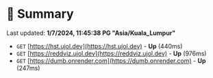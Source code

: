 # 📖 Summary
Last updated: **1/7/2024, 11:45:38 PG "Asia/Kuala_Lumpur"**

- `GET` [https://hst.ujol.dev](https://hst.ujol.dev) - **Up** (440ms)
- `GET` [https://reddviz.ujol.dev](https://reddviz.ujol.dev) - **Up** (976ms)
- `GET` [https://dumb.onrender.com](https://dumb.onrender.com) - **Up** (247ms)
